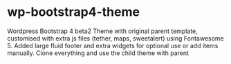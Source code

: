 # wp-bootstrap4-theme
Wordpress Bootstrap 4 beta2 Theme with original parent template, customised with extra js files (tether, maps, sweetalert) using Fontawesome 5.
Added large fluid footer and extra widgets for optional use or add items manually.
Clone everything and use the child theme with parent
